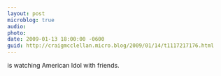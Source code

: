 ```yaml
---
layout: post
microblog: true
audio: 
photo: 
date: 2009-01-13 18:00:00 -0600
guid: http://craigmcclellan.micro.blog/2009/01/14/t1117217176.html
---
```

is watching American Idol with friends.

